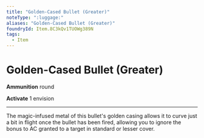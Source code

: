 ```yaml
---
title: "Golden-Cased Bullet (Greater)"
noteType: ":luggage:"
aliases: "Golden-Cased Bullet (Greater)"
foundryId: Item.8C3kQv1TUOWg389N
tags:
  - Item
---
```


# Golden-Cased Bullet (Greater)

**Ammunition** round

**Activate** 1 envision

* * *

The magic-infused metal of this bullet's golden casing allows it to curve just a bit in flight once the bullet has been fired, allowing you to ignore the bonus to AC granted to a target in standard or lesser cover.

